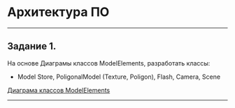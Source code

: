 # Архитектура ПО

---

## Задание 1.

На основе Диаграмы классов ModelElements, разработать классы:
- Model Store, PoligonalModel (Texture, Poligon), Flash, Camera, Scene

[Диаграма классов ModelElements](img/HomeTask1.png)

---

